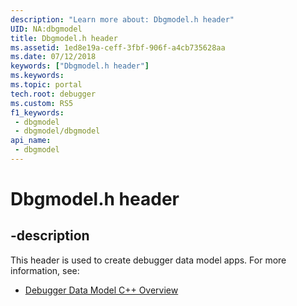 ```yaml
---
description: "Learn more about: Dbgmodel.h header"
UID: NA:dbgmodel
title: Dbgmodel.h header
ms.assetid: 1ed8e19a-ceff-3fbf-906f-a4cb735628aa
ms.date: 07/12/2018
keywords: ["Dbgmodel.h header"]
ms.keywords: 
ms.topic: portal
tech.root: debugger
ms.custom: RS5
f1_keywords:
 - dbgmodel
 - dbgmodel/dbgmodel
api_name:
 - dbgmodel
---
```


# Dbgmodel.h header


## -description

This header is used to create debugger data model apps. For more information, see:

- [Debugger Data Model C++ Overview](/windows-hardware/drivers/debugger/data-model-cpp-overview)

